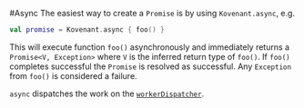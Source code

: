 #Async
The easiest way to create a `Promise` is by using `Kovenant.async`, e.g.
```kt
val promise = Kovenant.async { foo() }
```
This will execute function `foo()` asynchronously and immediately returns a `Promise<V, Exception>` where `V` is
the inferred return type of `foo()`. If `foo()` completes successful the `Promise` is resolved as successful. Any 
`Exception` from `foo()` is considered a failure.

`async` dispatches the work on the [`workerDispatcher`](configuration.md). 